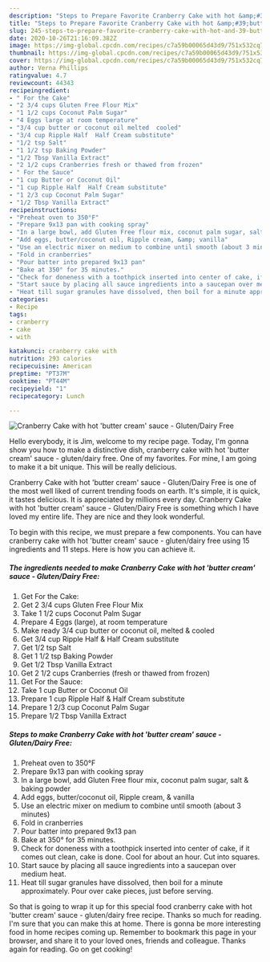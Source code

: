 ```yaml
---
description: "Steps to Prepare Favorite Cranberry Cake with hot &amp;#39;butter cream&amp;#39; sauce - Gluten/Dairy Free"
title: "Steps to Prepare Favorite Cranberry Cake with hot &amp;#39;butter cream&amp;#39; sauce - Gluten/Dairy Free"
slug: 245-steps-to-prepare-favorite-cranberry-cake-with-hot-and-39-butter-cream-and-39-sauce-gluten-dairy-free
date: 2020-10-26T21:16:09.382Z
image: https://img-global.cpcdn.com/recipes/c7a59b00065d43d9/751x532cq70/cranberry-cake-with-hot-butter-cream-sauce-glutendairy-free-recipe-main-photo.jpg
thumbnail: https://img-global.cpcdn.com/recipes/c7a59b00065d43d9/751x532cq70/cranberry-cake-with-hot-butter-cream-sauce-glutendairy-free-recipe-main-photo.jpg
cover: https://img-global.cpcdn.com/recipes/c7a59b00065d43d9/751x532cq70/cranberry-cake-with-hot-butter-cream-sauce-glutendairy-free-recipe-main-photo.jpg
author: Verna Phillips
ratingvalue: 4.7
reviewcount: 44343
recipeingredient:
- " For the Cake"
- "2 3/4 cups Gluten Free Flour Mix"
- "1 1/2 cups Coconut Palm Sugar"
- "4 Eggs large at room temperature"
- "3/4 cup butter or coconut oil melted  cooled"
- "3/4 cup Ripple Half  Half Cream substitute"
- "1/2 tsp Salt"
- "1 1/2 tsp Baking Powder"
- "1/2 Tbsp Vanilla Extract"
- "2 1/2 cups Cranberries fresh or thawed from frozen"
- " For the Sauce"
- "1 cup Butter or Coconut Oil"
- "1 cup Ripple Half  Half Cream substitute"
- "1 2/3 cup Coconut Palm Sugar"
- "1/2 Tbsp Vanilla Extract"
recipeinstructions:
- "Preheat oven to 350°F"
- "Prepare 9x13 pan with cooking spray"
- "In a large bowl, add Gluten Free flour mix, coconut palm sugar, salt &amp; baking powder"
- "Add eggs, butter/coconut oil, Ripple cream, &amp; vanilla"
- "Use an electric mixer on medium to combine until smooth (about 3 minutes)"
- "Fold in cranberries"
- "Pour batter into prepared 9x13 pan"
- "Bake at 350° for 35 minutes."
- "Check for doneness with a toothpick inserted into center of cake, if it comes out clean, cake is done. Cool for about an hour. Cut into squares."
- "Start sauce by placing all sauce ingredients into a saucepan over medium heat."
- "Heat till sugar granules have dissolved, then boil for a minute approximately. Pour over cake pieces, just before serving."
categories:
- Recipe
tags:
- cranberry
- cake
- with

katakunci: cranberry cake with 
nutrition: 293 calories
recipecuisine: American
preptime: "PT37M"
cooktime: "PT44M"
recipeyield: "1"
recipecategory: Lunch

---
```



![Cranberry Cake with hot &#39;butter cream&#39; sauce - Gluten/Dairy Free](https://img-global.cpcdn.com/recipes/c7a59b00065d43d9/751x532cq70/cranberry-cake-with-hot-butter-cream-sauce-glutendairy-free-recipe-main-photo.jpg)

Hello everybody, it is Jim, welcome to my recipe page. Today, I'm gonna show you how to make a distinctive dish, cranberry cake with hot &#39;butter cream&#39; sauce - gluten/dairy free. One of my favorites. For mine, I am going to make it a bit unique. This will be really delicious.

Cranberry Cake with hot &#39;butter cream&#39; sauce - Gluten/Dairy Free is one of the most well liked of current trending foods on earth. It's simple, it is quick, it tastes delicious. It is appreciated by millions every day. Cranberry Cake with hot &#39;butter cream&#39; sauce - Gluten/Dairy Free is something which I have loved my entire life. They are nice and they look wonderful.




To begin with this recipe, we must prepare a few components. You can have cranberry cake with hot &#39;butter cream&#39; sauce - gluten/dairy free using 15 ingredients and 11 steps. Here is how you can achieve it.

<!--inarticleads1-->

##### The ingredients needed to make Cranberry Cake with hot &#39;butter cream&#39; sauce - Gluten/Dairy Free:

1. Get  For the Cake:
1. Get 2 3/4 cups Gluten Free Flour Mix
1. Take 1 1/2 cups Coconut Palm Sugar
1. Prepare 4 Eggs (large), at room temperature
1. Make ready 3/4 cup butter or coconut oil, melted &amp; cooled
1. Get 3/4 cup Ripple Half &amp; Half Cream substitute
1. Get 1/2 tsp Salt
1. Get 1 1/2 tsp Baking Powder
1. Get 1/2 Tbsp Vanilla Extract
1. Get 2 1/2 cups Cranberries (fresh or thawed from frozen)
1. Get  For the Sauce:
1. Take 1 cup Butter or Coconut Oil
1. Prepare 1 cup Ripple Half &amp; Half Cream substitute
1. Prepare 1 2/3 cup Coconut Palm Sugar
1. Prepare 1/2 Tbsp Vanilla Extract




<!--inarticleads2-->

##### Steps to make Cranberry Cake with hot &#39;butter cream&#39; sauce - Gluten/Dairy Free:

1. Preheat oven to 350°F
1. Prepare 9x13 pan with cooking spray
1. In a large bowl, add Gluten Free flour mix, coconut palm sugar, salt &amp; baking powder
1. Add eggs, butter/coconut oil, Ripple cream, &amp; vanilla
1. Use an electric mixer on medium to combine until smooth (about 3 minutes)
1. Fold in cranberries
1. Pour batter into prepared 9x13 pan
1. Bake at 350° for 35 minutes.
1. Check for doneness with a toothpick inserted into center of cake, if it comes out clean, cake is done. Cool for about an hour. Cut into squares.
1. Start sauce by placing all sauce ingredients into a saucepan over medium heat.
1. Heat till sugar granules have dissolved, then boil for a minute approximately. Pour over cake pieces, just before serving.




So that is going to wrap it up for this special food cranberry cake with hot &#39;butter cream&#39; sauce - gluten/dairy free recipe. Thanks so much for reading. I'm sure that you can make this at home. There is gonna be more interesting food in home recipes coming up. Remember to bookmark this page in your browser, and share it to your loved ones, friends and colleague. Thanks again for reading. Go on get cooking!
